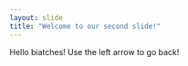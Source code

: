 ```yaml
---
layout: slide
title: "Welcome to our second slide!"
---
```

Hello biatches!
Use the left arrow to go back!
